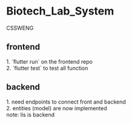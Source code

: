 # Biotech_Lab_System
CSSWENG
<h2>frontend</h2>
1. `flutter run` on the frontend repo <br>
2. `flutter test` to test all function <br>

<h2>backend</h2>
1. need endpoints to connect front and backend <br>
2. entities (model) are now implemented
<br>
note: lis is backend
